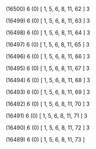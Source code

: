 (16500) 6 (0) [ 1, 5, 6, 8, 11, 62 ] 3 


(16499) 6 (0) [ 1, 5, 6, 8, 11, 63 ] 3 


(16498) 6 (0) [ 1, 5, 6, 8, 11, 64 ] 3 


(16497) 6 (0) [ 1, 5, 6, 8, 11, 65 ] 3 


(16496) 6 (0) [ 1, 5, 6, 8, 11, 66 ] 3 


(16495) 6 (0) [ 1, 5, 6, 8, 11, 67 ] 3 


(16494) 6 (0) [ 1, 5, 6, 8, 11, 68 ] 3 


(16493) 6 (0) [ 1, 5, 6, 8, 11, 69 ] 3 


(16492) 6 (0) [ 1, 5, 6, 8, 11, 70 ] 3 


(16491) 6 (0) [ 1, 5, 6, 8, 11, 71 ] 3 


(16490) 6 (0) [ 1, 5, 6, 8, 11, 72 ] 3 


(16489) 6 (0) [ 1, 5, 6, 8, 11, 73 ]  

